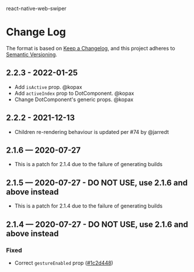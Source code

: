 react-native-web-swiper

# Change Log

The format is based on [Keep a Changelog](http://keepachangelog.com/),
and this project adheres to [Semantic Versioning](https://semver.org/spec/v2.0.0.html).

## 2.2.3 - 2022-01-25

- Add `isActive` prop. @kopax
- Add `activeIndex` prop to DotComponent. @kopax
- Change DotComponent's generic props. @kopax

## 2.2.2 - 2021-12-13

- Children re-rendering behaviour is updated per #74 by @jarredt

## 2.1.6 — 2020-07-27

- This is a patch for 2.1.4 due to the failure of generating builds

## 2.1.5 — 2020-07-27 - DO NOT USE, use 2.1.6 and above instead

- This is a patch for 2.1.4 due to the failure of generating builds

## 2.1.4 — 2020-07-27 - DO NOT USE, use 2.1.6 and above instead

### Fixed

- Correct `gestureEnabled` prop ([#1c2d448](https://github.com/reactrondev/react-native-web-swiper/commit/1c2d448b2b4d882d57bb2a08efdf8522cb917376))

